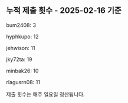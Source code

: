## 누적 제출 횟수 - 2025-02-16 기준

bum2408: 3

hyphkupo: 12

jehwison: 11

jky72ta: 19

minbak26: 10

rlagusrn08: 11

제출 횟수는 매주 일요일 정산됩니다.
